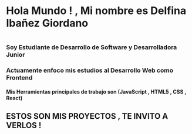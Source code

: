 <h1> Hola Mundo ! , Mi nombre es  Delfina Ibañez Giordano <h1>
<h3> Soy Estudiante de Desarrollo de Software y Desarrolladora Junior <h3>
 <h3>Actuamente enfoco mis estudios al Desarrollo Web como Frontend </h3>
 <h4>Mis Herramientas principales de trabajo son (JavaScript , HTML5 , CSS , React)  <h4>
<h2>ESTOS SON MIS PROYECTOS , TE INVITO A VERLOS ! </h2>




